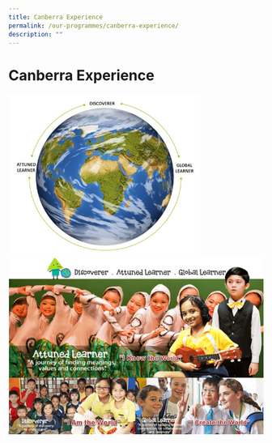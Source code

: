 ```yaml
---
title: Canberra Experience
permalink: /our-programmes/canberra-experience/
description: ""
---
```


# Canberra Experience

<img src="/images/Canberra%20Experience.jpg" 
     style="width:75%">
![](/images/Canberra%20Experience.png)
